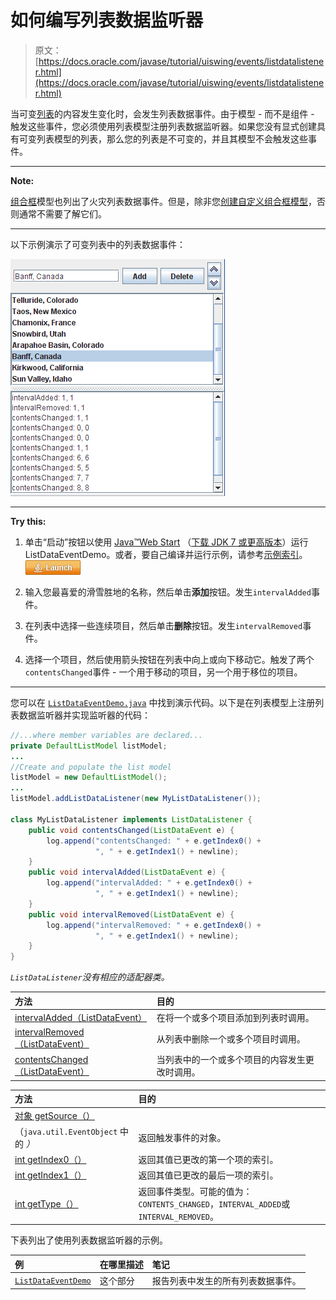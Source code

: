 # 如何编写列表数据监听器

> 原文： [https://docs.oracle.com/javase/tutorial/uiswing/events/listdatalistener.html](https://docs.oracle.com/javase/tutorial/uiswing/events/listdatalistener.html)

当可变[列表](../components/list.html)的内容发生变化时，会发生列表数据事件。由于模型 - 而不是组件 - 触发这些事件，您必须使用列表模型注册列表数据监听器。如果您没有显式创建具有可变列表模型的列表，那么您的列表是不可变的，并且其模型不会触发这些事件。

* * *

**Note:** 

[组合框](../components/combobox.html)模型也列出了火灾列表数据事件。但是，除非您[创建自定义组合框模型](../components/combobox.html#datsun)，否则通常不需要了解它们。

* * *

以下示例演示了可变列表中的列表数据事件：

![An output of the ListDataEventDemo which demonstrates list data events. ](img/30ed91ef6f197343ddb152e3180b50b7.jpg)

* * *

**Try this:** 

1.  单击“启动”按钮以使用 [Java™Web Start](http://www.oracle.com/technetwork/java/javase/javawebstart/index.html) （[下载 JDK 7 或更高版本](http://www.oracle.com/technetwork/java/javase/downloads/index.html)）运行 ListDataEventDemo。或者，要自己编译并运行示例，请参考[示例索引](../examples/events/index.html#ListDataEventDemo)。 [![Launches the ListDataEventDemo example](img/4707a69a17729d71c56b2bdbbb4cc61c.jpg)](https://docs.oracle.com/javase/tutorialJWS/samples/uiswing/ListDataEventDemoProject/ListDataEventDemo.jnlp) 

2.  输入您最喜爱的滑雪胜地的名称，然后单击**添加**按钮。发生`intervalAdded`事件。
3.  在列表中选择一些连续项目，然后单击**删除**按钮。发生`intervalRemoved`事件。
4.  选择一个项目，然后使用箭头按钮在列表中向上或向下移动它。触发了两个`contentsChanged`事件 - 一个用于移动的项目，另一个用于移位的项目。

* * *

您可以在 [`ListDataEventDemo.java`](../examples/events/ListDataEventDemoProject/src/events/ListDataEventDemo.java) 中找到演示代码。以下是在列表模型上注册列表数据监听器并实现监听器的代码：

```java
//...where member variables are declared...
private DefaultListModel listModel;
...
//Create and populate the list model
listModel = new DefaultListModel();
...
listModel.addListDataListener(new MyListDataListener());

class MyListDataListener implements ListDataListener {
    public void contentsChanged(ListDataEvent e) {
        log.append("contentsChanged: " + e.getIndex0() +
                   ", " + e.getIndex1() + newline);
    }
    public void intervalAdded(ListDataEvent e) {
        log.append("intervalAdded: " + e.getIndex0() +
                   ", " + e.getIndex1() + newline);
    }
    public void intervalRemoved(ListDataEvent e) {
        log.append("intervalRemoved: " + e.getIndex0() +
                   ", " + e.getIndex1() + newline);
    }
} 

```

_`ListDataListener`没有相应的适配器类。_

| 方法 | 目的 |
| :-- | :-- |
| [intervalAdded（ListDataEvent）](https://docs.oracle.com/javase/8/docs/api/javax/swing/event/ListDataListener.html#intervalAdded-javax.swing.event.ListDataEvent-) | 在将一个或多个项目添加到列表时调用。 |
| [intervalRemoved（ListDataEvent）](https://docs.oracle.com/javase/8/docs/api/javax/swing/event/ListDataListener.html#intervalRemoved-javax.swing.event.ListDataEvent-) | 从列表中删除一个或多个项目时调用。 |
| [contentsChanged（ListDataEvent）](https://docs.oracle.com/javase/8/docs/api/javax/swing/event/ListDataListener.html#contentsChanged-javax.swing.event.ListDataEvent-) | 当列表中的一个或多个项目的内容发生更改时调用。 |

| 方法 | 目的 |
| :-- | :-- |
| [对象 getSource（）](https://docs.oracle.com/javase/8/docs/api/java/util/EventObject.html#getSource--)
（`java.util.EventObject` 中的 _）_ | 返回触发事件的对象。 |
| [int getIndex0（）](https://docs.oracle.com/javase/8/docs/api/javax/swing/event/ListDataEvent.html#getIndex0--) | 返回其值已更改的第一个项的索引。 |
| [int getIndex1（）](https://docs.oracle.com/javase/8/docs/api/javax/swing/event/ListDataEvent.html#getIndex1--) | 返回其值已更改的最后一项的索引。 |
| [int getType（）](https://docs.oracle.com/javase/8/docs/api/javax/swing/event/ListDataEvent.html#getType--) | 返回事件类型。可能的值为：`CONTENTS_CHANGED`，`INTERVAL_ADDED`或`INTERVAL_REMOVED`。 |

下表列出了使用列表数据监听器的示例。

| 例 | 在哪里描述 | 笔记 |
| :-- | :-- | :-- |
| [`ListDataEventDemo`](../examples/events/index.html#ListDataEventDemo) | 这个部分 | 报告列表中发生的所有列表数据事件。 |